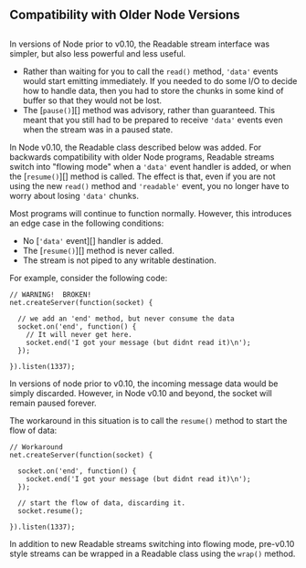 ## Compatibility with Older Node Versions

## 

In versions of Node prior to v0.10, the Readable stream interface was
simpler, but also less powerful and less useful.

* Rather than waiting for you to call the `read()` method, `'data'`
events would start emitting immediately. If you needed to do some
I/O to decide how to handle data, then you had to store the chunks
in some kind of buffer so that they would not be lost.
* The \[`pause()`\]\[\] method was advisory, rather than guaranteed. This
meant that you still had to be prepared to receive `'data'` events
even when the stream was in a paused state.

In Node v0.10, the Readable class described below was added. For
backwards compatibility with older Node programs, Readable streams
switch into "flowing mode" when a `'data'` event handler is added, or
when the \[`resume()`\]\[\] method is called. The effect is that, even if
you are not using the new `read()` method and `'readable'` event, you
no longer have to worry about losing `'data'` chunks.

Most programs will continue to function normally. However, this
introduces an edge case in the following conditions:

* No \[`'data'` event\]\[\] handler is added.
* The \[`resume()`\]\[\] method is never called.
* The stream is not piped to any writable destination.

For example, consider the following code:

    // WARNING!  BROKEN!
    net.createServer(function(socket) {
    
      // we add an 'end' method, but never consume the data
      socket.on('end', function() {
        // It will never get here.
        socket.end('I got your message (but didnt read it)\n');
      });
    
    }).listen(1337);

In versions of node prior to v0.10, the incoming message data would be
simply discarded. However, in Node v0.10 and beyond, the socket will
remain paused forever.

The workaround in this situation is to call the `resume()` method to
start the flow of data:

    // Workaround
    net.createServer(function(socket) {
    
      socket.on('end', function() {
        socket.end('I got your message (but didnt read it)\n');
      });
    
      // start the flow of data, discarding it.
      socket.resume();
    
    }).listen(1337);

In addition to new Readable streams switching into flowing mode,
pre-v0.10 style streams can be wrapped in a Readable class using the
`wrap()` method.